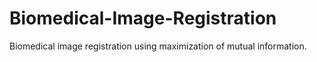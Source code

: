 # Biomedical-Image-Registration
Biomedical image registration using maximization of mutual information.
